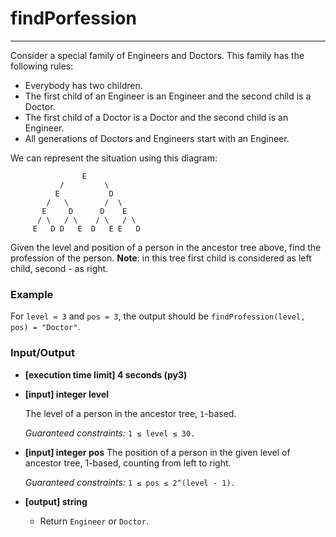 # findPorfession

---
Consider a special family of Engineers and Doctors. This family has the following rules:

* Everybody has two children.
* The first child of an Engineer is an Engineer and the second child is a Doctor.
* The first child of a Doctor is a Doctor and the second child is an Engineer.
* All generations of Doctors and Engineers start with an Engineer.

We can represent the situation using this diagram:

```
                E
           /         \
          E           D
        /   \        /  \
       E     D      D    E
      / \   / \    / \   / \
     E   D D   E  D   E E   D
 ```
 
Given the level and position of a person in the ancestor tree above, find the profession of the person.
**Note**: in this tree first child is considered as left child, second - as right.

### Example

For `level = 3` and `pos = 3`, the output should be
`findProfession(level, pos) = "Doctor"`.

### Input/Output

* **[execution time limit] 4 seconds (py3)**

* **[input] integer level**

  The level of a person in the ancestor tree, `1`-based.

  *Guaranteed constraints:*
  `1 ≤ level ≤ 30.`

* **[input] integer pos**
  The position of a person in the given level of ancestor tree, 1-based, counting from left to right.

  *Guaranteed constraints:*
  `1 ≤ pos ≤ 2^(level - 1).`

* **[output] string**
  * Return `Engineer` or `Doctor`.